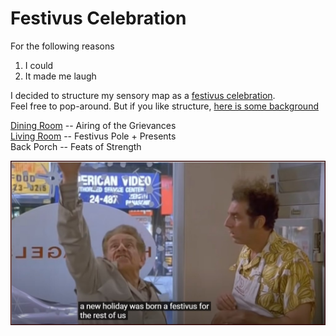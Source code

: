 # Festivus Celebration

For the following reasons 
1. I could
3. It made me laugh  

I decided to structure my sensory map as a [festivus celebration](https://www.youtube.com/watch?v=HX55AzGku5Y).  
Feel free to pop-around. But if you like structure, [here is some background](../zzzzz_cards/220_whyThisCountsAsAMap.md) 

[Dining Room](https://github.com/SageGrey/exp-exp-exp/blob/main/xxxxx_locations/4_DiningRoom.md) -- Airing of the Grievances    
[Living Room](5_livingRoom.md) -- Festivus Pole + Presents   
Back Porch -- Feats of Strength

![FestivusRestOFUs](https://github.com/SageGrey/exp-exp-exp/blob/main/ooooo_mixedMedia/i6_festivusForRestOfUs.jpg)
